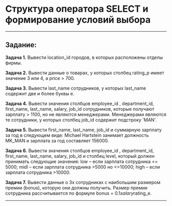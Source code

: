# Структура оператора SELECT и формирование условий выбора

---

## Задание:

**Задача 1.** Вывести location_id городов, в которых расположены отделы фирмы.

**Задача 2.** Вывести данные о товарах, у которых столбец rating_p имеет 
значение 3 или 4, а price > 700.

**Задача 3.** Вывести last_name сотрудников, у которых last_name содержит две и 
более буквы e.

**Задача 4.** Вывести значения столбцов employee_id , department_id, first_name, 
last_name, salary, job_id сотрудников, которые получают зарплату > 1100, но не 
являются менеджерами. Менеджерами являются те сотрудники, у которых 
столбец job_id содержит подстроку 'MAN'.

**Задача 5.** Вывести first_name, last_name, job_id и суммарную зарплату за год в 
следующем виде:
Michael Hartstein занимает должность MK_MAN и зарплата за год составляет 
156000.

**Задача 6.** Вывести значения столбцов employee_id , department_id, first_name, 
last_name, salary, job_id и столбец level, который должен принимать следующие
значения: low – если зарплата сотрудника <= 5000; midl – если зарплата
сотрудника >5000 но <=10000; high – если зарплата сотрудника >10000.

**Задача 7.** Вывести данные о 3х сотрудниках с наибольшим размером премии 
(bonus), которую они должны получить. Размер премии сотрудника 
рассчитывается по формуле bonus = 0.1*salary*rating_e.

---